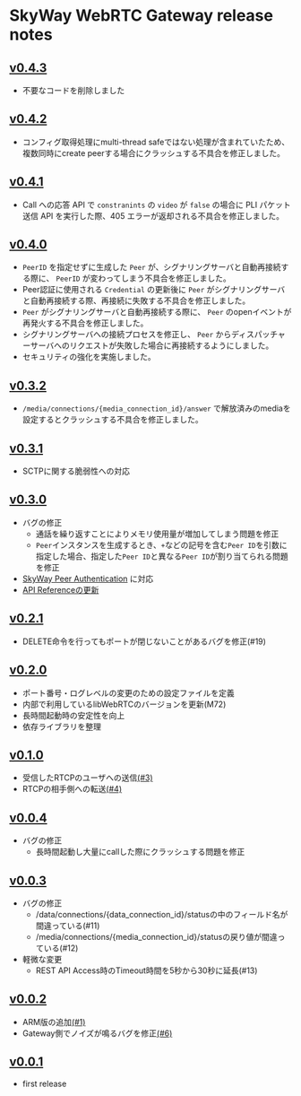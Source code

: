 # SkyWay WebRTC Gateway release notes

## [v0.4.3](https://github.com/skyway/skyway-webrtc-gateway/releases/tag/0.4.3)

- 不要なコードを削除しました

## [v0.4.2](https://github.com/skyway/skyway-webrtc-gateway/releases/tag/0.4.2)

- コンフィグ取得処理にmulti-thread safeではない処理が含まれていたため、複数同時にcreate peerする場合にクラッシュする不具合を修正しました。

## [v0.4.1](https://github.com/skyway/skyway-webrtc-gateway/releases/tag/0.4.1)

- Call への応答 API で `constranints` の `video` が `false` の場合に PLI パケット送信 API を実行した際、405 エラーが返却される不具合を修正しました。

## [v0.4.0](https://github.com/skyway/skyway-webrtc-gateway/releases/tag/0.4.0)

- `PeerID` を指定せずに生成した `Peer` が、シグナリングサーバと自動再接続する際に、 `PeerID` が変わってしまう不具合を修正しました。
- Peer認証に使用される `Credential` の更新後に `Peer` がシグナリングサーバと自動再接続する際、再接続に失敗する不具合を修正しました。
- `Peer` がシグナリングサーバと自動再接続する際に、 `Peer` のopenイベントが再発火する不具合を修正しました。
- シグナリングサーバへの接続プロセスを修正し、 `Peer` からディスパッチャーサーバへのリクエストが失敗した場合に再接続するようにしました。
- セキュリティの強化を実施しました。

## [v0.3.2](https://github.com/skyway/skyway-webrtc-gateway/releases/tag/0.3.2)

- `/media/connections/{media_connection_id}/answer` で解放済みのmediaを設定するとクラッシュする不具合を修正しました。

## [v0.3.1](https://github.com/skyway/skyway-webrtc-gateway/releases/tag/0.3.1)

- SCTPに関する脆弱性への対応

## [v0.3.0](https://github.com/skyway/skyway-webrtc-gateway/releases/tag/0.3.0)

- バグの修正
  - 通話を繰り返すことによりメモリ使用量が増加してしまう問題を修正
  - `Peer`インスタンスを生成するとき、`+`などの記号を含む`Peer ID`を引数に指定した場合、指定した`Peer ID`と異なる`Peer ID`が割り当てられる問題を修正
- [SkyWay Peer Authentication](https://github.com/skyway/skyway-peer-authentication-samples) に対応
- [API Referenceの更新](https://skyway.github.io/skyway-webrtc-gateway/)

## [v0.2.1](https://github.com/skyway/skyway-webrtc-gateway/releases/tag/0.2.1)

- DELETE命令を行ってもポートが閉じないことがあるバグを修正(#19)

## [v0.2.0](https://github.com/skyway/skyway-webrtc-gateway/releases/tag/0.2.0)

- ポート番号・ログレベルの変更のための設定ファイルを定義
- 内部で利用しているlibWebRTCのバージョンを更新(M72)
- 長時間起動時の安定性を向上
- 依存ライブラリを整理

## [v0.1.0](https://github.com/skyway/skyway-webrtc-gateway/releases/tag/0.1.0)

- 受信したRTCPのユーザへの送信[(#3)](https://github.com/skyway/skyway-webrtc-gateway/issues/3)
- RTCPの相手側への転送[(#4)](https://github.com/skyway/skyway-webrtc-gateway/issues/4)

## [v0.0.4](https://github.com/skyway/skyway-webrtc-gateway/releases/tag/0.0.4)

- バグの修正
  - 長時間起動し大量にcallした際にクラッシュする問題を修正

## [v0.0.3](https://github.com/skyway/skyway-webrtc-gateway/releases/tag/0.0.3)

- バグの修正
  - /data/connections/{data_connection_id}/statusの中のフィールド名が間違っている(#11)
  - /media/connections/{media_connection_id}/statusの戻り値が間違っている(#12)
- 軽微な変更
  - REST API Access時のTimeout時間を5秒から30秒に延長(#13)

## [v0.0.2](https://github.com/skyway/skyway-webrtc-gateway/releases/tag/0.0.2)

- ARM版の追加[(#1)](https://github.com/skyway/skyway-webrtc-gateway/issues/1)
- Gateway側でノイズが鳴るバグを修正[(#6)](https://github.com/skyway/skyway-webrtc-gateway/issues/6)

## [v0.0.1](https://github.com/skyway/skyway-webrtc-gateway/releases/tag/0.0.1)

- first release

